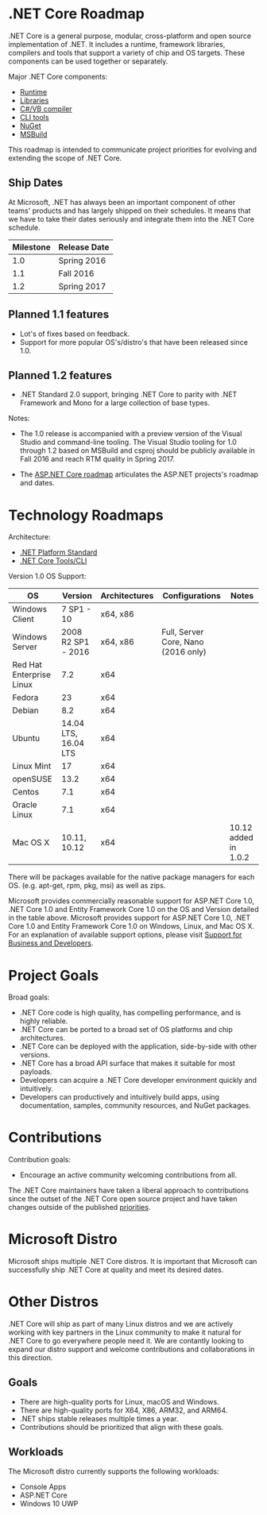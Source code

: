 .NET Core Roadmap
=================

.NET Core is a general purpose, modular, cross-platform and open source implementation of .NET. It includes a runtime, framework libraries, compilers and tools that support a variety of chip and OS targets. These components can be used together or separately.

Major .NET Core components:
- [Runtime](https://github.com/dotnet/coreclr)
- [Libraries](https://github.com/dotnet/corefx)
- [C#/VB compiler](https://github.com/dotnet/roslyn)
- [CLI tools](https://github.com/dotnet/cli)
- [NuGet](https://github.com/NuGet/Home)
- [MSBuild](https://github.com/microsoft/msbuild)

This roadmap is intended to communicate project priorities for evolving and extending the scope of .NET Core.

Ship Dates
----------

At Microsoft, .NET has always been an important component of other teams' products and has largely shipped on their schedules. It means that we have to take their dates seriously and integrate them into the .NET Core schedule.

|Milestone|Release Date|
|---------|------------|
|1.0      |   Spring 2016|
|1.1      |   Fall 2016|
|1.2      |   Spring 2017|

Planned 1.1 features
--------------------
- Lot's of fixes based on feedback. 
- Support for more popular OS's/distro's that have been released since 1.0.

Planned 1.2 features
--------------------

- .NET Standard 2.0 support, bringing .NET Core to parity with .NET Framework and Mono for a large collection of base types.

Notes:

- The 1.0 release is accompanied with a preview version of the Visual Studio and command-line tooling. The Visual Studio tooling for 1.0 through 1.2 based on MSBuild and csproj should be publicly available in Fall 2016 and reach RTM quality in Spring 2017. 

- The [ASP.NET Core roadmap](https://github.com/aspnet/Home/wiki/Roadmap) articulates the ASP.NET projects's roadmap and dates.

Technology Roadmaps
===================

Architecture:

- [.NET Platform Standard](https://github.com/dotnet/corefx/blob/master/Documentation/architecture/net-platform-standard.md)
- [.NET Core Tools/CLI](https://docs.microsoft.com/en-us/dotnet/articles/core/tools/index)

Version 1.0 OS Support:

OS|Version|Architectures|Configurations|Notes
------------------------------|-------------------------------|----------|----------|---------|
Windows Client                | 7 SP1 - 10                    | x64, x86 | |
Windows Server                | 2008 R2 SP1 - 2016            | x64, x86 | Full, Server Core, Nano (2016 only) |
Red Hat Enterprise Linux      | 7.2                           | x64      | |
Fedora                        | 23                            | x64      | |
Debian                        | 8.2                           | x64      | |
Ubuntu                        | 14.04 LTS, 16.04 LTS          | x64      | |
Linux Mint                    | 17                            | x64      | |
openSUSE                      | 13.2                          | x64      | |
Centos                        | 7.1                           | x64      | |
Oracle Linux                  | 7.1                           | x64      | |
Mac OS X                       | 10.11, 10.12            | x64      | | 10.12 added in 1.0.2

There will be packages available for the native package managers for each OS. (e.g. apt-get, rpm, pkg, msi) as well as zips.

Microsoft provides commercially reasonable support for ASP.NET Core 1.0, .NET Core 1.0 and Entity Framework Core 1.0 on the OS and Version detailed in the table above.
Microsoft provides support for ASP.NET Core 1.0, .NET Core 1.0 and Entity Framework Core 1.0 on Windows, Linux, and Mac OS X.  For an explanation of available support options, please visit [Support for Business and Developers](https://support.microsoft.com/en-us/gp/contactus81?Audience=Commercial&SegNo=4).

Project Goals
=============

Broad goals:

- .NET Core code is high quality, has compelling performance, and is highly reliable.
- .NET Core can be ported to a broad set of OS platforms and chip architectures.
- .NET Core can be deployed with the application, side-by-side with other versions.
- .NET Core has a broad API surface that makes it suitable for most payloads.
- Developers can acquire a .NET Core developer environment quickly and intuitively.
- Developers can productively and intuitively build apps, using documentation, samples, community resources, and NuGet packages.

Contributions
=============

Contribution goals: 

- Encourage an active community welcoming contributions from all.

The .NET Core maintainers have taken a liberal approach to contributions since the outset of the .NET Core open source project and have taken changes outside of the published [priorities](https://github.com/dotnet/coreclr/blob/master/Documentation/project-docs/project-priorities.md). 

Microsoft Distro
================

Microsoft ships multiple .NET Core distros. It is important that Microsoft can successfully ship .NET Core at quality and meet its desired dates.

Other Distros
================
.NET Core will ship as part of many Linux distros and we are actively working with key partners in the Linux community to make it natural for .NET Core to go everywhere people need it. We are contantly looking to expand our distro support and welcome contributions and collaborations in this direction.

Goals
-----

- There are high-quality ports for Linux, macOS and Windows.
- There are high-quality ports for X64, X86, ARM32, and ARM64.
- .NET ships stable releases multiple times a year.
- Contributions should be prioritized that align with these goals.

Workloads
---------

The Microsoft distro currently supports the following workloads:

- Console Apps
- ASP.NET Core
- Windows 10 UWP
